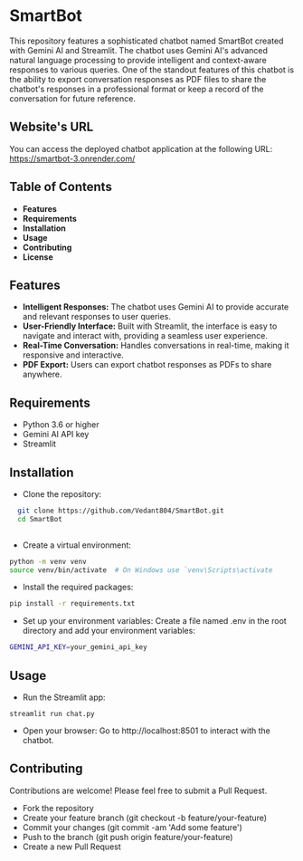 # SmartBot

This repository features a sophisticated chatbot named SmartBot created with Gemini AI and Streamlit. The chatbot uses Gemini AI's advanced natural language processing to provide intelligent and context-aware responses to various queries. One of the standout features of this chatbot is the ability to export conversation responses as PDF files to share the chatbot's responses in a professional format or keep a record of the conversation for future reference. 

## Website's URL

You can access the deployed chatbot application at the following URL:
https://smartbot-3.onrender.com/

## Table of Contents

- **Features**
- **Requirements**
- **Installation**
- **Usage**
- **Contributing**
- **License**
  
## Features

- **Intelligent Responses:** The chatbot uses Gemini AI to provide accurate and relevant responses to user queries.
- **User-Friendly Interface:** Built with Streamlit, the interface is easy to navigate and interact with, providing a seamless user experience.
- **Real-Time Conversation:** Handles conversations in real-time, making it responsive and interactive.
- **PDF Export:** Users can export chatbot responses as PDFs to share anywhere.

## Requirements

- Python 3.6 or higher
- Gemini AI API key
- Streamlit
  
## Installation

- Clone the repository:
```bash
  git clone https://github.com/Vedant804/SmartBot.git
  cd SmartBot
 
```
- Create a virtual environment:

```bash
python -m venv venv
source venv/bin/activate  # On Windows use `venv\Scripts\activate
```
- Install the required packages:
```bash
pip install -r requirements.txt
```

- Set up your environment variables:
Create a file named .env in the root directory and add your environment variables:

```bash
GEMINI_API_KEY=your_gemini_api_key
```

## Usage

- Run the Streamlit app:
```
streamlit run chat.py
```    

- Open your browser: Go to http://localhost:8501 to interact with the chatbot.

## Contributing

Contributions are welcome! Please feel free to submit a Pull Request.

- Fork the repository
- Create your feature branch (git checkout -b feature/your-feature)
- Commit your changes (git commit -am 'Add some feature')
- Push to the branch (git push origin feature/your-feature)
- Create a new Pull Request

